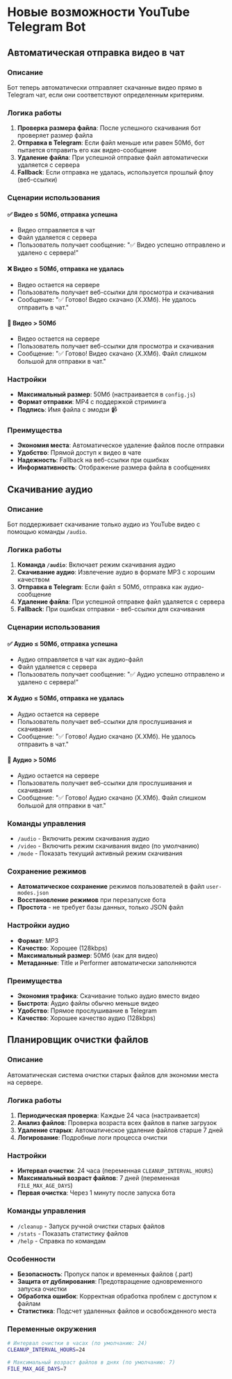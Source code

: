 # Новые возможности YouTube Telegram Bot

## Автоматическая отправка видео в чат

### Описание

Бот теперь автоматически отправляет скачанные видео прямо в Telegram чат, если они соответствуют определенным критериям.

### Логика работы

1. **Проверка размера файла**: После успешного скачивания бот проверяет размер файла
2. **Отправка в Telegram**: Если файл меньше или равен 50Мб, бот пытается отправить его как видео-сообщение
3. **Удаление файла**: При успешной отправке файл автоматически удаляется с сервера
4. **Fallback**: Если отправка не удалась, используется прошлый флоу (веб-ссылки)

### Сценарии использования

#### ✅ Видео ≤ 50Мб, отправка успешна

- Видео отправляется в чат
- Файл удаляется с сервера
- Пользователь получает сообщение: "✅ Видео успешно отправлено и удалено с сервера!"

#### ❌ Видео ≤ 50Мб, отправка не удалась

- Видео остается на сервере
- Пользователь получает веб-ссылки для просмотра и скачивания
- Сообщение: "✅ Готово! Видео скачано (X.XМб). Не удалось отправить в чат."

#### 📁 Видео > 50Мб

- Видео остается на сервере
- Пользователь получает веб-ссылки для просмотра и скачивания
- Сообщение: "✅ Готово! Видео скачано (X.XМб). Файл слишком большой для отправки в чат."

### Настройки

- **Максимальный размер**: 50Мб (настраивается в `config.js`)
- **Формат отправки**: MP4 с поддержкой стриминга
- **Подпись**: Имя файла с эмодзи 📹

### Преимущества

- **Экономия места**: Автоматическое удаление файлов после отправки
- **Удобство**: Прямой доступ к видео в чате
- **Надежность**: Fallback на веб-ссылки при ошибках
- **Информативность**: Отображение размера файла в сообщениях

## Скачивание аудио

### Описание

Бот поддерживает скачивание только аудио из YouTube видео с помощью команды `/audio`.

### Логика работы

1. **Команда `/audio`**: Включает режим скачивания аудио
2. **Скачивание аудио**: Извлечение аудио в формате MP3 с хорошим качеством
3. **Отправка в Telegram**: Если файл ≤ 50Мб, отправка как аудио-сообщение
4. **Удаление файла**: При успешной отправке файл удаляется с сервера
5. **Fallback**: При ошибках отправки - веб-ссылки для скачивания

### Сценарии использования

#### ✅ Аудио ≤ 50Мб, отправка успешна

- Аудио отправляется в чат как аудио-файл
- Файл удаляется с сервера
- Пользователь получает сообщение: "✅ Аудио успешно отправлено и удалено с сервера!"

#### ❌ Аудио ≤ 50Мб, отправка не удалась

- Аудио остается на сервере
- Пользователь получает веб-ссылки для прослушивания и скачивания
- Сообщение: "✅ Готово! Аудио скачано (X.XМб). Не удалось отправить в чат."

#### 📁 Аудио > 50Мб

- Аудио остается на сервере
- Пользователь получает веб-ссылки для прослушивания и скачивания
- Сообщение: "✅ Готово! Аудио скачано (X.XМб). Файл слишком большой для отправки в чат."

### Команды управления

- `/audio` - Включить режим скачивания аудио
- `/video` - Включить режим скачивания видео (по умолчанию)
- `/mode` - Показать текущий активный режим скачивания

### Сохранение режимов

- **Автоматическое сохранение** режимов пользователей в файл `user-modes.json`
- **Восстановление режимов** при перезапуске бота
- **Простота** - не требует базы данных, только JSON файл

### Настройки аудио

- **Формат**: MP3
- **Качество**: Хорошее (128kbps)
- **Максимальный размер**: 50Мб (как для видео)
- **Метаданные**: Title и Performer автоматически заполняются

### Преимущества

- **Экономия трафика**: Скачивание только аудио вместо видео
- **Быстрота**: Аудио файлы обычно меньше видео
- **Удобство**: Прямое прослушивание в Telegram
- **Качество**: Хорошее качество аудио (128kbps)

## Планировщик очистки файлов

### Описание

Автоматическая система очистки старых файлов для экономии места на сервере.

### Логика работы

1. **Периодическая проверка**: Каждые 24 часа (настраивается)
2. **Анализ файлов**: Проверка возраста всех файлов в папке загрузок
3. **Удаление старых**: Автоматическое удаление файлов старше 7 дней
4. **Логирование**: Подробные логи процесса очистки

### Настройки

- **Интервал очистки**: 24 часа (переменная `CLEANUP_INTERVAL_HOURS`)
- **Максимальный возраст файлов**: 7 дней (переменная `FILE_MAX_AGE_DAYS`)
- **Первая очистка**: Через 1 минуту после запуска бота

### Команды управления

- `/cleanup` - Запуск ручной очистки старых файлов
- `/stats` - Показать статистику файлов
- `/help` - Справка по командам

### Особенности

- **Безопасность**: Пропуск папок и временных файлов (.part)
- **Защита от дублирования**: Предотвращение одновременного запуска очистки
- **Обработка ошибок**: Корректная обработка проблем с доступом к файлам
- **Статистика**: Подсчет удаленных файлов и освобожденного места

### Переменные окружения

```bash
# Интервал очистки в часах (по умолчанию: 24)
CLEANUP_INTERVAL_HOURS=24

# Максимальный возраст файлов в днях (по умолчанию: 7)
FILE_MAX_AGE_DAYS=7
```
